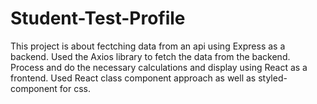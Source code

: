 # Student-Test-Profile

This project is about fectching data from an api using Express as a backend.
Used the Axios library to fetch the data from the backend.
Process and do the necessary calculations and display using React as a frontend.
Used React class component approach as well as styled-component for css.
